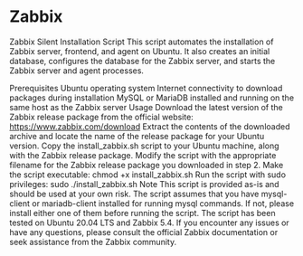 # Zabbix

Zabbix Silent Installation Script
This script automates the installation of Zabbix server, frontend, and agent on Ubuntu. It also creates an initial database, configures the database for the Zabbix server, and starts the Zabbix server and agent processes.

Prerequisites
Ubuntu operating system
Internet connectivity to download packages during installation
MySQL or MariaDB installed and running on the same host as the Zabbix server
Usage
Download the latest version of the Zabbix release package from the official website: https://www.zabbix.com/download
Extract the contents of the downloaded archive and locate the name of the release package for your Ubuntu version.
Copy the install_zabbix.sh script to your Ubuntu machine, along with the Zabbix release package.
Modify the script with the appropriate filename for the Zabbix release package you downloaded in step 2.
Make the script executable: chmod +x install_zabbix.sh
Run the script with sudo privileges: sudo ./install_zabbix.sh
Note
This script is provided as-is and should be used at your own risk.
The script assumes that you have mysql-client or mariadb-client installed for running mysql commands. If not, please install either one of them before running the script.
The script has been tested on Ubuntu 20.04 LTS and Zabbix 5.4.
If you encounter any issues or have any questions, please consult the official Zabbix documentation or seek assistance from the Zabbix community.
